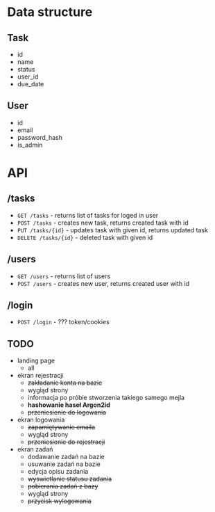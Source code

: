 # Data structure

## Task

- id
- name
- status
- user_id
- due_date

## User

- id
- email
- password_hash
- is_admin

# API

## /tasks

- `GET /tasks` - returns list of tasks for loged in user
- `POST /tasks` - creates new task, returns created task with id
- `PUT /tasks/{id}` - updates task with given id, returns updated task
- `DELETE /tasks/{id}` - deleted task with given id

## /users

- `GET /users` - returns list of users
- `POST /users` - creates new user, returns created user with id

## /login

- `POST /login` - ??? token/cookies

## TODO

- landing page
  - all
- ekran rejestracji
  - ~~zakładanie konta na bazie~~
  - wygląd strony
  - informacja po próbie stworzenia takiego samego mejla
  - **hashowanie haseł Argon2id**
  - ~~przeniesienie do logowania~~
- ekran logowania
  - ~~zapamiętywanie emaila~~
  - wygląd strony
  - ~~przeniesienie do rejestracji~~
- ekran zadań
  - dodawanie zadań na bazie
  - usuwanie zadań na bazie
  - edycja opisu zadania
  - ~~wyswietlanie statusu zadania~~
  - ~~pobierania zadań z bazy~~
  - wygląd strony
  - ~~przycisk wylogowania~~
